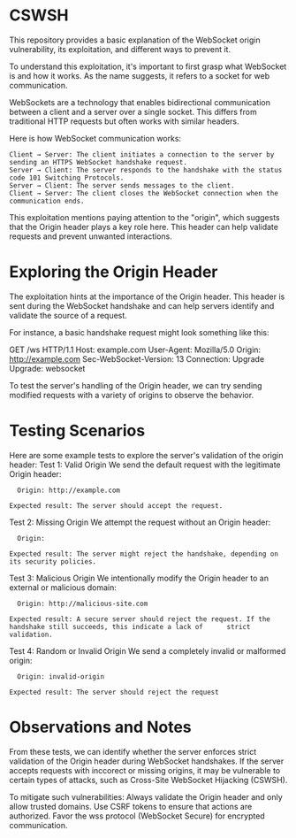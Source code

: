 # CSWSH
This repository provides a basic explanation of the WebSocket origin vulnerability, its exploitation, and different ways to prevent it.

To understand this exploitation, it's important to first grasp what WebSocket is and how it works. As the name suggests, it refers to a socket for web communication.

WebSockets are a technology that enables bidirectional communication between a client and a server over a single socket. This differs from traditional HTTP requests but often works with similar headers.

Here is how WebSocket communication works:

    Client → Server: The client initiates a connection to the server by sending an HTTPS WebSocket handshake request.
    Server → Client: The server responds to the handshake with the status code 101 Switching Protocols.
    Server → Client: The server sends messages to the client.
    Client → Server: The client closes the WebSocket connection when the communication ends.

This exploitation mentions paying attention to the "origin", which suggests that the Origin header plays a key role here. This header can help validate requests and prevent unwanted interactions.

# Exploring the Origin Header
The exploitation hints at the importance of the Origin header. This header is sent during the WebSocket handshake and can help servers identify and validate the source of a request.

For instance, a basic handshake request might look something like this:

GET /ws HTTP/1.1
Host: example.com
User-Agent: Mozilla/5.0
Origin: http://example.com
Sec-WebSocket-Version: 13
Connection: Upgrade
Upgrade: websocket

To test the server's handling of the Origin header, we can try sending modified requests with a variety of origins to observe the behavior.

# Testing Scenarios
Here are some example tests to explore the server's validation of the origin header:
  Test 1: Valid Origin
    We send the default request with the legitimate Origin header:

      Origin: http://example.com

    Expected result: The server should accept the request.

  Test 2: Missing Origin
    We attempt the request without an Origin header:

      Origin:

    Expected result: The server might reject the handshake, depending on its security policies.

  Test 3: Malicious Origin
    We intentionally modify the Origin header to an external or malicious domain:

      Origin: http://malicious-site.com

    Expected result: A secure server should reject the request. If the handshake still succeeds, this indicate a lack of      strict validation.

  Test 4: Random or Invalid Origin
    We send a completely invalid or malformed origin:

      Origin: invalid-origin

    Expected result: The server should reject the request

# Observations and Notes
From these tests, we can identify whether the server enforces strict validation of the Origin header during WebSocket handshakes. If the server accepts requests with inccorect or missing origins, it may be vulnerable to certain types of attacks, such as Cross-Site WebSocket Hijacking (CSWSH).

To mitigate such vulnerabilities:
  Always validate the Origin header and only allow trusted domains.
  Use CSRF tokens to ensure that actions are authorized.
  Favor the wss protocol (WebSocket Secure) for encrypted communication.

  
